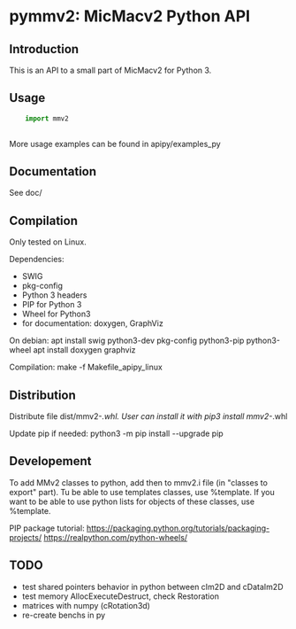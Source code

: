 pymmv2: MicMacv2 Python API
===========================

Introduction
------------

This is an API to a small part of MicMacv2 for Python 3.

Usage
-----

```python
    import mmv2
    
```

More usage examples can be found in apipy/examples_py


Documentation
-------------
See doc/


Compilation
-----------
Only tested on Linux.

Dependencies:
 - SWIG
 - pkg-config
 - Python 3 headers
 - PIP for Python 3
 - Wheel for Python3
 - for documentation: doxygen, GraphViz

On debian:
    apt install swig python3-dev pkg-config python3-pip python3-wheel
    apt install doxygen graphviz

Compilation:
    make -f Makefile_apipy_linux


Distribution
------------
Distribute file dist/mmv2-*.whl.
User can install it with
    pip3 install mmv2-*.whl

Update pip if needed:
    python3 -m pip install --upgrade pip

Developement
------------

To add MMv2 classes to python, add then to mmv2.i file (in "classes to export" part).
Tu be able to use templates classes, use %template.
If you want to be able to use python lists for objects of these classes, use %template.

PIP package tutorial: https://packaging.python.org/tutorials/packaging-projects/
https://realpython.com/python-wheels/

TODO
----
 - test shared pointers behavior in python between cIm2D and cDataIm2D
 - test memory AllocExecuteDestruct, check Restoration
 - matrices with numpy (cRotation3d)
 - re-create benchs in py

